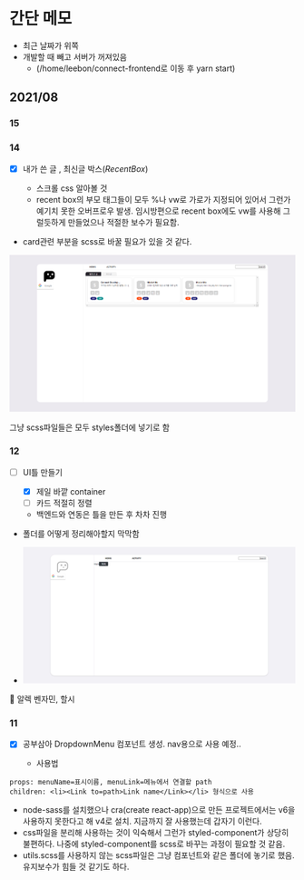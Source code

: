 # 간단 메모

- 최근 날짜가 위쪽
- 개발할 때 빼고 서버가 꺼져있음
  - (/home/leebon/connect-frontend로 이동 후 yarn start)

## 2021/08

### 15

### 14

- [x] 내가 쓴 글 , 최신글 박스(_RecentBox_)

  - 스크롤 css 알아볼 것
  - recent box의 부모 태그들이 모두 %나 vw로 가로가 지정되어 있어서 그런가 예기치 못한 오버프로우 발생. 임시방편으로 recent box에도 vw를 사용해 그럴듯하게 만들었으나 적절한 보수가 필요함.

- card관련 부분을 scss로 바꿀 필요가 있을 것 같다.

![progress](./0814.png)

그냥 scss파일들은 모두 styles폴더에 넣기로 함

### 12

- [ ] UI틀 만들기

  - [x] 제일 바깥 container
  - [ ] 카드 적절히 정렬
  - 백엔드와 연동은 틀을 만든 후 차차 진행

- 폴더를 어떻게 정리해아할지 막막함

- ![progress](./0812.png)

🎵 알렉 벤자민, 할시

### 11

- [x] 공부삼아 DropdownMenu 컴포넌트 생성. nav용으로 사용 예정..

  - 사용법

```
props: menuName=표시이름, menuLink=메뉴에서 연결할 path
children: <li><Link to=path>Link name</Link></li> 형식으로 사용
```

- node-sass를 설치했으나 cra(create react-app)으로 만든 프로젝트에서는 v6을 사용하지 못한다고 해 v4로 설치. 지금까지 잘 사용했는데 갑자기 이런다.
- css파일을 분리해 사용하는 것이 익숙해서 그런가 styled-component가 상당히 불편하다. 나중에 styled-component를 scss로 바꾸는 과정이 필요할 것 같음.
- utils.scss를 사용하지 않는 scss파일은 그냥 컴포넌트와 같은 폴더에 놓기로 했음. 유지보수가 힘들 것 같기도 하다.
